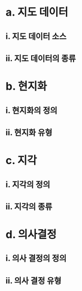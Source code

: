 # a. 지도 데이터
## i. 지도 데이터 소스


## ii. 지도 데이터의 종류
# b. 현지화
## i. 현지화의 정의
## ii. 현지화 유형
# c. 지각
## i. 지각의 정의
## ii. 지각의 종류
# d. 의사결정
## i. 의사 결정의 정의
## ii. 의사 결정 유형